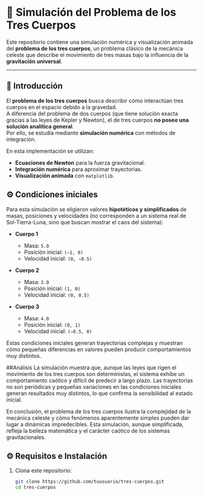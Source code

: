 # 🌌 Simulación del Problema de los Tres Cuerpos

Este repositorio contiene una simulación numérica y visualización animada del **problema de los tres cuerpos**, un problema clásico de la mecánica celeste que describe el movimiento de tres masas bajo la influencia de la **gravitación universal**.

---

## 📖 Introducción

El **problema de los tres cuerpos** busca describir cómo interactúan tres cuerpos en el espacio debido a la gravedad.  
A diferencia del problema de dos cuerpos (que tiene solución exacta gracias a las leyes de Kepler y Newton), el de tres cuerpos **no posee una solución analítica general**.  
Por ello, se estudia mediante **simulación numérica** con métodos de integración.

En esta implementación se utilizan:
- **Ecuaciones de Newton** para la fuerza gravitacional.
- **Integración numérica** para aproximar trayectorias.
- **Visualización animada** con `matplotlib`.

## ⚙️ Condiciones iniciales

Para esta simulación se eligieron valores **hipotéticos y simplificados** de masas, posiciones y velocidades (no corresponden a un sistema real de Sol-Tierra-Luna, sino que buscan mostrar el caos del sistema):

- **Cuerpo 1**  
  - Masa: `5.0`  
  - Posición inicial: `(−1, 0)`  
  - Velocidad inicial: `(0, −0.5)`  

- **Cuerpo 2**  
  - Masa: `3.0`  
  - Posición inicial: `(1, 0)`  
  - Velocidad inicial: `(0, 0.5)`  

- **Cuerpo 3**  
  - Masa: `4.0`  
  - Posición inicial: `(0, 1)`  
  - Velocidad inicial: `(−0.5, 0)`  

Estas condiciones iniciales generan trayectorias complejas y muestran cómo pequeñas diferencias en valores pueden producir comportamientos muy distintos.

##Análisis
La simulación muestra que, aunque las leyes que rigen el movimiento de los tres cuerpos son deterministas, el sistema exhibe un comportamiento caótico y difícil de predecir a largo plazo. Las trayectorias no son periódicas y pequeñas variaciones en las condiciones iniciales generan resultados muy distintos, lo que confirma la sensibilidad al estado inicial.

En conclusión, el problema de los tres cuerpos ilustra la complejidad de la mecánica celeste y cómo fenómenos aparentemente simples pueden dar lugar a dinámicas impredecibles. Esta simulación, aunque simplificada, refleja la belleza matemática y el carácter caótico de los sistemas gravitacionales.

## ⚙️ Requisitos e Instalación
1. Clona este repositorio:
   ```bash
   git clone https://github.com/tuusuario/tres-cuerpos.git
   cd tres-cuerpos
